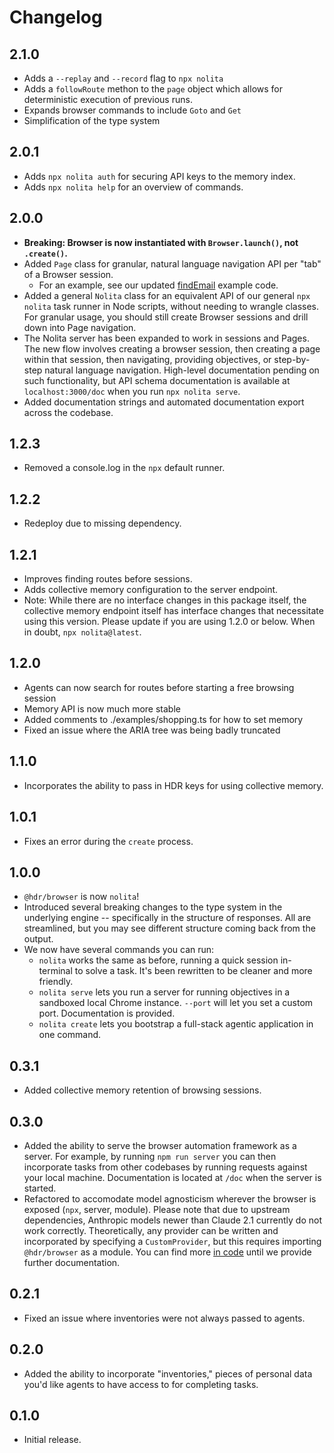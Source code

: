 # Changelog

## 2.1.0

- Adds a `--replay` and `--record` flag to `npx nolita`
- Adds a `followRoute` methon to the `page` object which allows for deterministic execution of previous runs.
- Expands browser commands to include `Goto` and `Get`
- Simplification of the type system

## 2.0.1

- Adds `npx nolita auth` for securing API keys to the memory index.
- Adds `npx nolita help` for an overview of commands.

## 2.0.0

- **Breaking: Browser is now instantiated with `Browser.launch()`, not `.create()`.**
- Added `Page` class for granular, natural language navigation API per "tab" of a Browser session.
  - For an example, see our updated [findEmail](https://github.com/hdresearch/nolita/blob/1f57cc8f5b112faaf62cab488f88b047825bddfa/examples/findEmail.ts#L26-L41) example code.
- Added a general `Nolita` class for an equivalent API of our general `npx nolita` task runner in Node scripts, without needing to wrangle classes. For granular usage, you should still create Browser sessions and drill down into Page navigation.
- The Nolita server has been expanded to work in sessions and Pages. The new flow involves creating a browser session, then creating a page within that session, then navigating, providing objectives, or step-by-step natural language navigation. High-level documentation pending on such functionality, but API schema documentation is available at `localhost:3000/doc` when you run `npx nolita serve`.
- Added documentation strings and automated documentation export across the codebase.

## 1.2.3

- Removed a console.log in the `npx` default runner.

## 1.2.2

- Redeploy due to missing dependency.

## 1.2.1

- Improves finding routes before sessions.
- Adds collective memory configuration to the server endpoint.
- Note: While there are no interface changes in this package itself, the collective memory endpoint itself has interface changes that necessitate using this version. Please update if you are using 1.2.0 or below. When in doubt, `npx nolita@latest`.

## 1.2.0

- Agents can now search for routes before starting a free browsing session
- Memory API is now much more stable
- Added comments to ./examples/shopping.ts for how to set memory
- Fixed an issue where the ARIA tree was being badly truncated

## 1.1.0

- Incorporates the ability to pass in HDR keys for using collective memory.

## 1.0.1

- Fixes an error during the `create` process.

## 1.0.0

- `@hdr/browser` is now `nolita`!
- Introduced several breaking changes to the type system in the underlying engine -- specifically in the structure of responses. All are streamlined, but you may see different structure coming back from the output.
- We now have several commands you can run:
  - `nolita` works the same as before, running a quick session in-terminal to solve a task. It's been rewritten to be cleaner and more friendly.
  - `nolita serve` lets you run a server for running objectives in a sandboxed local Chrome instance. `--port` will let you set a custom port. Documentation is provided.
  - `nolita create` lets you bootstrap a full-stack agentic application in one command.

## 0.3.1

- Added collective memory retention of browsing sessions.

## 0.3.0

- Added the ability to serve the browser automation framework as a server. For example, by running `npm run server` you can then incorporate tasks from other codebases by running requests against your local machine. Documentation is located at `/doc` when the server is started.
- Refactored to accomodate model agnosticism wherever the browser is exposed (`npx`, server, module). Please note that due to upstream dependencies, Anthropic models newer than Claude 2.1 currently do not work correctly. Theoretically, any provider can be written and incorporated by specifying a `CustomProvider`, but this requires importing `@hdr/browser` as a module. You can find more [in code](https://github.com/hdresearch/hdr-browser/blob/438a500a8e9abd85bf3a7dc2f4975796fbac4030/src/agent/config.ts) until we provide further documentation.

## 0.2.1

- Fixed an issue where inventories were not always passed to agents.

## 0.2.0

- Added the ability to incorporate "inventories," pieces of personal data you'd like agents to have access to for completing tasks.

## 0.1.0

- Initial release.
